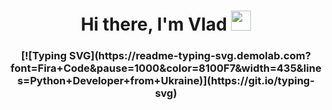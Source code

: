 <h1 align="center">Hi there, I'm Vlad</a> 
<img src="https://github.com/blackcater/blackcater/raw/main/images/Hi.gif" height="32"/></h1>
<h3 align="center">[![Typing SVG](https://readme-typing-svg.demolab.com?font=Fira+Code&pause=1000&color=8100F7&width=435&lines=Python+Developer+from+Ukraine)](https://git.io/typing-svg)</h3>
